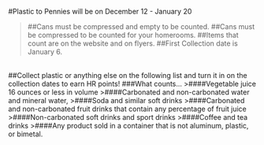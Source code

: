 #Plastic to Pennies will be on December 12 - January 20
>##Cans must be compressed and empty to be counted.
>##Cans must be compressed to be counted for your homerooms.
>##Items that count are on the website and on flyers.
>##First Collection date is January 6.
<br/>
##Collect plastic or anything else on the following list and turn it in on the collection dates to earn HR points!
###What counts...
>####Vegetable juice 16 ounces or less in volume
>####Carbonated and non-carbonated water and mineral water, 
>####Soda and similar soft drinks
>####Carbonated and non-carbonated fruit drinks that contain any percentage of fruit juice
>####Non-carbonated soft drinks and sport drinks
>####Coffee and tea drinks
>####Any product sold in a container that is not aluminum, plastic, or bimetal.

